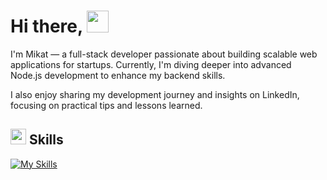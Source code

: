 <h1>Hi there, <img src="https://media.giphy.com/media/hvRJCLFzcasrR4ia7z/giphy.gif" width="35"/></h1>

I'm Mikat — a full-stack developer passionate about building scalable web applications for startups. Currently, I'm diving deeper into advanced Node.js development to enhance my backend skills.

I also enjoy sharing my development journey and insights on LinkedIn, focusing on practical tips and lessons learned.

## <img src="https://media2.giphy.com/media/QssGEmpkyEOhBCb7e1/giphy.gif?cid=ecf05e47a0n3gi1bfqntqmob8g9aid1oyj2wr3ds3mg700bl&rid=giphy.gif" width ="25"/><b> Skills</b><br/>
[![My Skills](https://skillicons.dev/icons?i=js,ts,nodejs,react,nextjs,express,prisma,tailwindcss,vite,python,java,docker,aws&theme=light)](https://skillicons.dev)

